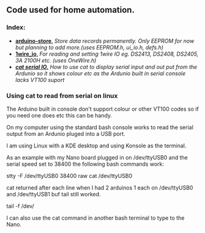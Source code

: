 ## Code used for home automation.

### Index:
* [__arduino-store__.](https://github.com/home-controller/arduino-store) *Store data records permanently. Only EEPROM for now but planning to add more.(uses EEPROM.h, ui_io.h, defs.h)*  
* [__1wire_io__.](https://github.com/home-controller/1wire_io) *For reading and setting 1wire IO eg. DS2413, DS2408, DS2405, 3A 2100H etc. (uses OneWire.h)*
* [___cat serial IO.___](https://github.com/home-controller/ui_io/tree/master/examples/tty_colours) *How to use cat to display serial input and out put from the Ardunio so it shows colour etc as the Ardunio built in serial console lacks VT100 suport*

 ###  Using cat to read from serial on linux

The Arduino built in console don't support colour or other VT100 codes so  if you need one does etc this can be handy.
 
On my computer using the standard bash console works to read the serial output from an Ardunio pluged into a USB port.

I am using Linux with a KDE desktop and using Konsole as the terminal.

As an example with my Nano board plugged in on /dev/ttyUSB0 and the serial speed set to 38400 the following bash commands work:

stty -F /dev/ttyUSB0 38400 raw
cat /dev/ttyUSB0

cat returned after each line when I had 2 arduinos 1 each on /dev/ttyUSB0 and /dev/ttyUSB1 buf tail still worked.

tail -f /dev/

I can also use the cat command in another bash terminal to type to the Nano.
